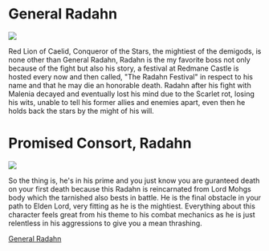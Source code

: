 # General Radahn

![](https://static.wikia.nocookie.net/eldenring/images/3/32/ER_General_Radahn.jpg/revision/latest?cb=20220217022220)

Red Lion of Caelid, Conqueror of the Stars, the mightiest of the demigods, is none other than General Radahn, Radahn is the my favorite boss not only because of the fight but also his story, a festival at Redmane Castle is hosted every now and then called, "The Radahn Festival" in respect to his name and that he may die an honorable death. Radahn after his fight with Malenia decayed and eventually lost his mind due to the Scarlet rot, losing his wits, unable to tell his former allies and enemies apart, even then he holds back the stars by the might of his will.

# Promised Consort, Radahn

![](https://assetsio.gnwcdn.com/elden-ring-sote-radahn-1.png?width=1200&height=1200&fit=bounds&quality=70&format=jpg&auto=webp)

So the thing is, he's in his prime and you just know you are guranteed death on your first death because this Radahn is reincarnated from Lord Mohgs body which the tarnished also bests in battle. He is the final obstacle in your path to Elden Lord, very fitting as he is the mightiest. Everything about this character feels great from his theme to his combat mechanics as he is just relentless in his aggressions to give you a mean thrashing. 

[General Radahn](README.md)
